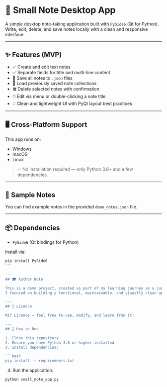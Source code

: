 # 📝 Small Note Desktop App

A simple desktop note-taking application built with `PySide6` (Qt for Python).  
Write, edit, delete, and save notes locally with a clean and responsive interface.

---
## ✨ Features (MVP)

- ✅ Create and edit text notes
- ✅ Separate fields for title and multi-line content
- 📁 Save all notes to `.json` files
- 📂 Load previously saved note collections
- 🗑️ Delete selected notes with confirmation
- 🖱️ Edit via menu or double-clicking a note title
- 💡 Clean and lightweight UI with PyQt layout best practices

---
## 🖥️ Cross-Platform Support

This app runs on:

- Windows
- macOS
- Linux

> ✅ No installation required — only Python 3.8+ and a few dependencies.

---
## 📂 Sample Notes

You can find example notes in the provided `demo_notes.json` file.

---
## 📦 Dependencies

- `PySide6` (Qt bindings for Python)

Install via:

```bash
pip install PySide6
'''

---
## 🎓 Author Note

This is a demo project, created as part of my learning journey as a junior Python developer.
I focused on building a functional, maintainable, and visually clean app, without unnecessary complexity.

---
## 📝 Licence

MIT Licence – feel free to use, modify, and learn from it!

---
## 🚀 How to Run

1. Clone this repository
2. Ensure you have Python 3.8 or higher installed
3. Install dependencies:

```bash
pip install -r requirements.txt
```
4. Run the application:

```
python small_note_app.py
```
